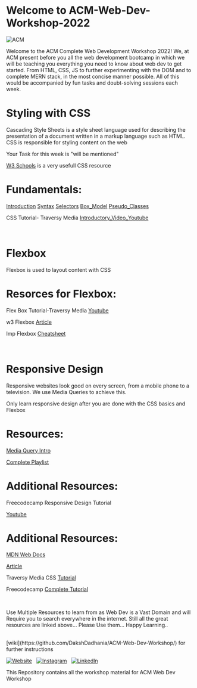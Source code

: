 # Welcome to ACM-Web-Dev-Workshop-2022
![ACM](https://dl.acm.org/specs/products/acm/releasedAssets/images/acm-logo-1.png)


Welcome to the ACM Complete Web Development Workshop 2022! We, at ACM present before you all the web development bootcamp in which we will be teaching you everything you need to know about web dev to get started.  From HTML, CSS, JS to further experimenting with the DOM and to complete MERN stack, in the most concise manner possible. All of this would be accompanied by fun tasks and doubt-solving sessions each week.

# Styling with CSS

Cascading Style Sheets is a style sheet language used for describing the presentation of a document written in a markup language such as HTML. CSS is responsible for styling content on the web

Your Task for this week is "will be mentioned"

[W3 Schools](https://www.w3schools.com/css/) is a very usefull CSS resource

# Fundamentals:

[Introduction](https://www.w3schools.com/css/css_intro.asp)
[Syntax](https://www.w3schools.com/css/css_syntax.asp)
[Selectors](https://www.w3schools.com/css/css_selectors.asp)
[Box_Model](https://www.w3schools.com/css/css_boxmodel.asp)
[Pseudo_Classes](https://www.w3schools.com/css/css_pseudo_classes.asp)

CSS Tutorial- Traversy Media
[Introductory_Video_Youtube](https://www.youtube.com/watch?v=yfoY53QXEnI&t=1s)

<br>

# Flexbox

Flexbox is used to layout content with CSS

# Resorces for Flexbox:

Flex Box Tutorial-Traversy Media [Youtube](https://www.youtube.com/watch?v=JJSoEo8JSnc)

w3 Flexbox [Article](https://www.w3schools.com/css/css3_flexbox.asp)

Imp Flexbox [Cheatsheet](https://flexbox.malven.co/)

<br>

# Responsive Design

Responsive websites look good on every screen, from a mobile phone to a television. We use Media Queries to achieve this.

Only learn responsive design after you are done with the CSS basics and Flexbox

# Resources:

[Media Query Intro](https://www.youtube.com/watch?v=yU7jJ3NbPdA&t=308s)

[Complete Playlist](https://www.youtube.com/watch?v=3tLb3i7GB38&list=PL4cUxeGkcC9g9Vh9MAA-XKnfJsWZnPZFw)


# Additional Resources:

Freecodecamp Responsive Design Tutorial

[Youtube](https://www.youtube.com/watch?v=srvUrASNj0s&t=2188s)

# Additional Resources:

[MDN Web Docs](https://developer.mozilla.org/en-US/docs/Web/CSS)

[Article](https://medium.com/the-andela-way/basic-introduction-to-css-81f6041b92d0)

Traversy Media CSS [Tutorial](https://www.youtube.com/watch?v=yfoY53QXEnI)

Freecodecamp [Complete Tutorial](https://www.youtube.com/watch?v=1Rs2ND1ryYc&t=8081s)


<br>

Use Multiple Resources to learn from as Web Dev is a Vast Domain and will Require you to search everywhere in the internet. Still all the great resources are linked above... Please Use them... Happy Learning..

<br>
[wiki](https://github.com/DakshDadhania/ACM-Web-Dev-Workshop/) for further instructions


<br>

[![Website](https://img.shields.io/badge/ACM_Website-5237B5?style=for-the-badge&logo=About.ACM&logoColor=white)](https://manipal.acm.org/) &nbsp;
[![Instagram](https://img.shields.io/badge/ACM-Manipal-%23E4405F.svg?style=for-the-badge&logo=Instagram&logoColor=white)](https://www.instagram.com/acm_manipal/?hl=en) &nbsp;
[![LinkedIn](https://img.shields.io/badge/linkedin-%230077B5.svg?style=for-the-badge&logo=linkedin&logoColor=white)](https://www.linkedin.com/school/acm-manipal/) &nbsp;









This Repository contains all the workshop material for ACM Web Dev Workshop
